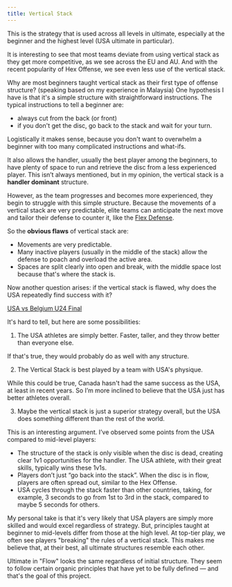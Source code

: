 ```yaml
---
title: Vertical Stack
---
```


This is the strategy that is used across all levels in ultimate, especially at the beginner and the highest level (USA ultimate in particular).

It is interesting to see that most teams deviate from using vertical stack as they get more competitive, as we see across the EU and AU. And with the recent popularity of Hex Offense, we see even less use of the vertical stack.

Why are most beginners taught vertical stack as their first type of offense structure? (speaking based on my experience in Malaysia)
One hypothesis I have is that it's a simple structure with straightforward instructions. The typical instructions to tell a beginner are:
* always cut from the back (or front)
* if you don't get the disc, go back to the stack and wait for your turn.

Logistically it makes sense, because you don't want to overwhelm a beginner with too many complicated instructions and what-ifs.

It also allows the handler, usually the best player among the beginners, to have plenty of space to run and retrieve the disc from a less experienced player. This isn’t always mentioned, but in my opinion, the vertical stack is a **handler dominant** structure.

However, as the team progresses and becomes more experienced, they begin to struggle with this simple structure. Because the movements of a vertical stack are very predictable, elite teams can anticipate the next move and tailor their defense to counter it, like the [Flex Defense](https://www.youtube.com/watch?v=ZdUbFaUZpsU).

So the **obvious flaws** of vertical stack are:
* Movements are very predictable.
* Many inactive players (usually in the middle of the stack) allow the defense to poach and overload the active area.
* Spaces are split clearly into open and break, with the middle space lost because that's where the stack is.

Now another question arises: if the vertical stack is flawed, why does the USA repeatedly find success with it?

[USA vs Belgium U24 Final](https://www.youtube.com/watch?v=N14KS5sAjbw)

It's hard to tell, but here are some possibilities:

1. The USA athletes are simply better. Faster, taller, and they throw better than everyone else.

If that's true, they would probably do as well with any structure.

2. The Vertical Stack is best played by a team with USA's physique.

While this could be true, Canada hasn't had the same success as the USA, at least in recent years. So I’m more inclined to believe that the USA just has better athletes overall.

3. Maybe the vertical stack is just a superior strategy overall, but the USA does something different than the rest of the world.

This is an interesting argument. I’ve observed some points from the USA compared to mid-level players:
* The structure of the stack is only visible when the disc is dead, creating clear 1v1 opportunities for the handler. The USA athlete, with their great skills, typically wins these 1v1s.
* Players don’t just “go back into the stack”. When the disc is in flow, players are often spread out, similar to the Hex Offense.
* USA cycles through the stack faster than other countries, taking, for example, 3 seconds to go from 1st to 3rd in the stack, compared to maybe 5 seconds for others.

My personal take is that it's very likely that USA players are simply more skilled and would excel regardless of strategy. But, principles taught at beginner to mid-levels differ from those at the high level. At top-tier play, we often see players "breaking" the rules of a vertical stack. This makes me believe that, at their best, all ultimate structures resemble each other.

Ultimate in "Flow" looks the same regardless of initial structure. They seem to follow certain organic principles that have yet to be fully defined — and that's the goal of this project.
